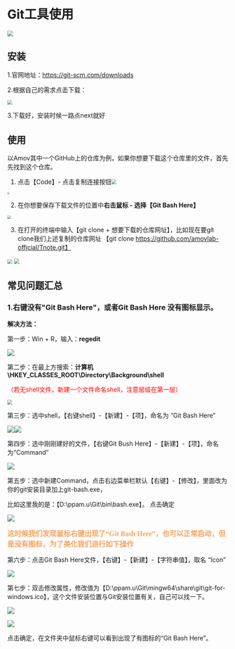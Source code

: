 #  Git工具使用



<img src="https://gitee.com/jingwen-celia/picgo-second/raw/master/img/20211019163228.png" style="zoom:80%;" />

## 安装

1.官网地址：https://git-scm.com/downloads

2.根据自己的需求点击下载：

<img src="https://gitee.com/jingwen-celia/picgo-second/raw/master/img/20211019120206.png" style="zoom: 67%;" />

3.下载好，安装时候一路点next就好

## 使用

以Amov其中一个GitHub上的仓库为例，如果你想要下载这个仓库里的文件，首先先找到这个仓库。

1. 点击【Code】- 点击复制连接按钮<img src="https://gitee.com/jingwen-celia/picgo-second/raw/master/img/20211019121109.png" style="zoom:67%;" />

<img src="https://gitee.com/jingwen-celia/picgo-second/raw/master/img/20211019120800.png" style="zoom:33%;" />



2. 在你想要保存下载文件的位置中**右击鼠标 - 选择【Git Bash Here】**

<img src="https://gitee.com/jingwen-celia/picgo-second/raw/master/img/20211019153725.png" style="zoom:50%;" />



3. 在打开的终端中输入【git clone + 想要下载的仓库网址】，比如现在要git clone我们上述复制的仓库网址 【git clone https://github.com/amovlab-official/Tnote.git】

<img src="https://gitee.com/jingwen-celia/picgo-second/raw/master/img/20211019153429.png" style="zoom:67%;" />

<img src="https://gitee.com/jingwen-celia/picgo-second/raw/master/img/20211019154009.png" style="zoom:80%;" />



## 常见问题汇总

### 1.右键没有"Git Bash Here"，或者Git Bash Here 没有图标显示。

**解决方法：**

第一步：Win + R，输入：**regedit**

<img src="https://gitee.com/jingwen-celia/picgo-second/raw/master/img/20211019154608.png"  />

第二步：在最上方搜索：**计算机\HKEY_CLASSES_ROOT\Directory\Background\shell**

<font color="red">（若无shell文件，新建一个文件命名shell，注意层级在第一层）</font>

<img src="https://gitee.com/jingwen-celia/picgo-second/raw/master/img/20211019154724.png" style="zoom: 67%;" />

第三步：选中shell，【右键shell】-【新建】-【项】，命名为 “Git Bash Here”

![](https://gitee.com/jingwen-celia/picgo-second/raw/master/img/20211019160345.png)![](https://gitee.com/jingwen-celia/picgo-second/raw/master/img/20211019160432.png)  

第四步：选中刚刚建好的文件，【右键Git Bush Here】-【新建】-【项】，命名为“Command”

![](https://gitee.com/jingwen-celia/picgo-second/raw/master/img/20211019162449.png)

第五步：选中新建Command，点击右边菜单栏默认【右键】-【修改】，里面改为你的git安装目录加上git-bash.exe，

比如这里我的是：【D:\ppam.u\Git\bin\bash.exe】。 点击确定

![](https://gitee.com/jingwen-celia/picgo-second/raw/master/img/20211019162435.png)



<font face="微软雅黑" size=3 color = #F4A460>**这时候我们发现鼠标右键出现了“Git Bash Here”，也可以正常启动，但是没有图标，为了美化我们进行如下操作**</font>

第六步：点击Git Bash Here文件，【右键】-【新建】-【字符串值】，取名 “Icon”

![](https://gitee.com/jingwen-celia/picgo-second/raw/master/img/20211019161435.png)

第七步：双击修改属性，修改值为【D:\ppam.u\Git\mingw64\share\git\git-for-windows.ico】，这个文件安装位置与Git安装位置有关，自己可以找一下。

![](https://gitee.com/jingwen-celia/picgo-second/raw/master/img/20211019162356.png)

![](https://gitee.com/jingwen-celia/picgo-second/raw/master/img/20211019163037.png)

点击确定，在文件夹中鼠标右键可以看到出现了有图标的“Git Bash Here”。
